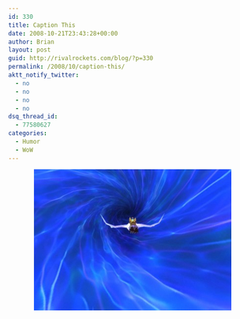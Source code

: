 ```yaml
---
id: 330
title: Caption This
date: 2008-10-21T23:43:28+00:00
author: Brian
layout: post
guid: http://rivalrockets.com/blog/?p=330
permalink: /2008/10/caption-this/
aktt_notify_twitter:
  - no
  - no
  - no
  - no
dsq_thread_id:
  - 77580627
categories:
  - Humor
  - WoW
---
```

<p style="text-align: center;">
  <img class="aligncenter size-medium wp-image-331" src="/content/2008/10/flying-400x286.jpg" alt="" width="400" height="286" />
</p>